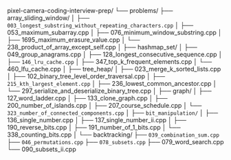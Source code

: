 




pixel-camera-coding-interview-prep/
└── problems/
    ├── array_sliding_window/
    │   ├── `003_longest_substring_without_repeating_characters.cpp`
    │   ├── 053_maximum_subarray.cpp
    │   ├── 076_minimum_window_substring.cpp
    │   ├── 1695_maximum_erasure_value.cpp
    │   └── 238_product_of_array_except_self.cpp
    │
    ├── hashmap_set/
    │   ├── 049_group_anagrams.cpp
    │   ├── 128_longest_consecutive_sequence.cpp
    │   ├── `146_lru_cache.cpp`
    │   ├── 347_top_k_frequent_elements.cpp
    │   └── 460_lfu_cache.cpp
    │
    ├── tree_heap/
    │   ├── 023_merge_k_sorted_lists.cpp
    │   ├── 102_binary_tree_level_order_traversal.cpp
    │   ├── `215_kth_largest_element.cpp`
    │   ├── 236_lowest_common_ancestor.cpp
    │   └── 297_serialize_and_deserialize_binary_tree.cpp
    │
    ├── graph/
    │   ├── 127_word_ladder.cpp
    │   ├── 133_clone_graph.cpp
    │   ├── 200_number_of_islands.cpp
    │   ├── 207_course_schedule.cpp
    │   └── `323_number_of_connected_components.cpp`
    │
    ├── `bit_manipulation/`
    │   ├── 136_single_number.cpp
    │   ├── 137_single_number_ii.cpp
    │   ├── 190_reverse_bits.cpp
    │   ├── 191_number_of_1_bits.cpp
    │   └── 338_counting_bits.cpp
    │
    └── backtracking/
        ├── `039_combination_sum.cpp`
        ├── `046_permutations.cpp`
        ├── `078_subsets.cpp`
        ├── 079_word_search.cpp
        └── 090_subsets_ii.cpp
 

